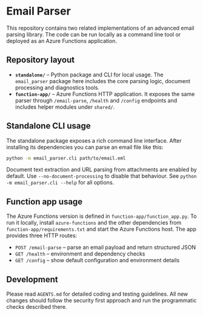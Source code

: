 # Email Parser

This repository contains two related implementations of an advanced email parsing library.
The code can be run locally as a command line tool or deployed as an Azure
Functions application.

## Repository layout

- **`standalone/`** – Python package and CLI for local usage.  The `email_parser`
  package here includes the core parsing logic, document processing and
  diagnostics tools.
- **`function-app/`** – Azure Functions HTTP application.  It exposes the same
  parser through `/email-parse`, `/health` and `/config` endpoints and includes
  helper modules under `shared/`.

## Standalone CLI usage

The standalone package exposes a rich command line interface.  After installing
its dependencies you can parse an email file like this:

```bash
python -m email_parser.cli path/to/email.eml
```

Document text extraction and URL parsing from attachments are enabled by default.
Use `--no-document-processing` to disable that behaviour.  See `python -m
email_parser.cli --help` for all options.

## Function app usage

The Azure Functions version is defined in `function-app/function_app.py`.  To run
it locally, install `azure-functions` and the other dependencies from
`function-app/requirements.txt` and start the Azure Functions host.  The app
provides three HTTP routes:

- `POST /email-parse` – parse an email payload and return structured JSON
- `GET /health` – environment and dependency checks
- `GET /config` – show default configuration and environment details

## Development

Please read `AGENTS.md` for detailed coding and testing guidelines.  All new
changes should follow the security first approach and run the programmatic
checks described there.
